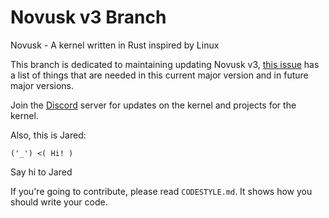 # Novusk v3 Branch

Novusk - A kernel written in Rust inspired by Linux

This branch is dedicated to maintaining updating Novusk v3, [this issue]() has a list of things that are needed in this 
current major version and in future major versions.

Join the [Discord](https://discord.gg/hcVcCugVFP) server for updates on the kernel and projects for the kernel.

Also, this is Jared:
```commandline
('_') <( Hi! )
```

Say hi to Jared

If you're going to contribute, please read ``CODESTYLE.md``. It shows how you should write your code.
